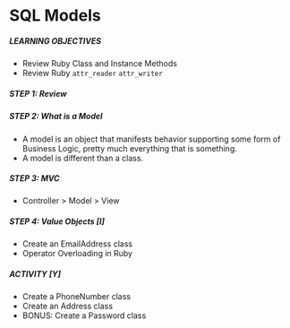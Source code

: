 # SQL Models

##### LEARNING OBJECTIVES
- Review Ruby Class and Instance Methods
- Review Ruby `attr_reader` `attr_writer`

##### STEP 1: Review

##### STEP 2: What is a Model
- A model is an object that manifests behavior supporting some form of
  Business Logic, pretty much everything that is something.
- A model is different than a class.

##### STEP 3: MVC
- Controller > Model > View

##### STEP 4: Value Objects [I]
- Create an EmailAddress class
- Operator Overloading in Ruby

##### ACTIVITY [Y]
- Create a PhoneNumber class
- Create an Address class
- BONUS: Create a Password class

